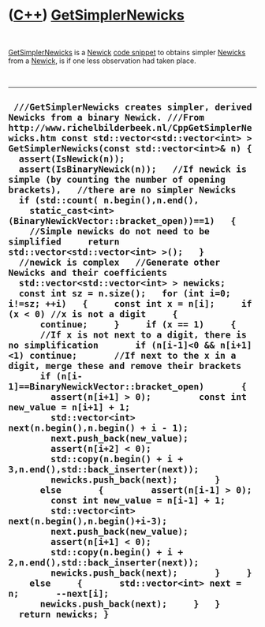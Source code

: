 



 

 

 

 

 

([C++](Cpp.md)) [GetSimplerNewicks](CppGetSimplerNewicks.md)
==============================================================

 

[GetSimplerNewicks](CppGetSimplerNewicks.md) is a
[Newick](CppNewick.md) [code snippet](CppCodeSnippets.md) to obtains
simpler [Newicks](CppNewick.md) from a [Newick](CppNewick.md), is if
one less observation had taken place.

 

  --------------------------------------------------------------------------------------------------------------------------------------------------------------------------------------------------------------------------------------------------------------------------------------------------------------------------------------------------------------------------------------------------------------------------------------------------------------------------------------------------------------------------------------------------------------------------------------------------------------------------------------------------------------------------------------------------------------------------------------------------------------------------------------------------------------------------------------------------------------------------------------------------------------------------------------------------------------------------------------------------------------------------------------------------------------------------------------------------------------------------------------------------------------------------------------------------------------------------------------------------------------------------------------------------------------------------------------------------------------------------------------------------------------------------------------------------------------------------------------------------------------------------------------------------------------------------------------------------------------------------------------------------------------------------------------------------------------------------------------------------------------------------------------------------------------------------------------------------------------------------------------------------------------------------------------
  ` ///GetSimplerNewicks creates simpler, derived Newicks from a binary Newick. ///From http://www.richelbilderbeek.nl/CppGetSimplerNewicks.htm const std::vector<std::vector<int> > GetSimplerNewicks(const std::vector<int>& n) {   assert(IsNewick(n));   assert(IsBinaryNewick(n));   //If newick is simple (by counting the number of opening brackets),   //there are no simpler Newicks   if (std::count( n.begin(),n.end(),     static_cast<int>(BinaryNewickVector::bracket_open))==1)   {     //Simple newicks do not need to be simplified     return std::vector<std::vector<int> >();   }   //newick is complex   //Generate other Newicks and their coefficients   std::vector<std::vector<int> > newicks;   const int sz = n.size();   for (int i=0; i!=sz; ++i)   {     const int x = n[i];     if (x < 0) //x is not a digit     {       continue;     }     if (x == 1)     {       //If x is not next to a digit, there is no simplification       if (n[i-1]<0 && n[i+1]<1) continue;       //If next to the x in a digit, merge these and remove their brackets       if (n[i-1]==BinaryNewickVector::bracket_open)       {         assert(n[i+1] > 0);         const int new_value = n[i+1] + 1;         std::vector<int> next(n.begin(),n.begin() + i - 1);         next.push_back(new_value);         assert(n[i+2] < 0);         std::copy(n.begin() + i + 3,n.end(),std::back_inserter(next));         newicks.push_back(next);       }       else       {         assert(n[i-1] > 0);         const int new_value = n[i-1] + 1;         std::vector<int> next(n.begin(),n.begin()+i-3);         next.push_back(new_value);         assert(n[i+1] < 0);         std::copy(n.begin() + i + 2,n.end(),std::back_inserter(next));         newicks.push_back(next);       }     }     else     {       std::vector<int> next = n;       --next[i];       newicks.push_back(next);     }   }   return newicks; }`
  --------------------------------------------------------------------------------------------------------------------------------------------------------------------------------------------------------------------------------------------------------------------------------------------------------------------------------------------------------------------------------------------------------------------------------------------------------------------------------------------------------------------------------------------------------------------------------------------------------------------------------------------------------------------------------------------------------------------------------------------------------------------------------------------------------------------------------------------------------------------------------------------------------------------------------------------------------------------------------------------------------------------------------------------------------------------------------------------------------------------------------------------------------------------------------------------------------------------------------------------------------------------------------------------------------------------------------------------------------------------------------------------------------------------------------------------------------------------------------------------------------------------------------------------------------------------------------------------------------------------------------------------------------------------------------------------------------------------------------------------------------------------------------------------------------------------------------------------------------------------------------------------------------------------------------------

 

 

 

 

 





 



